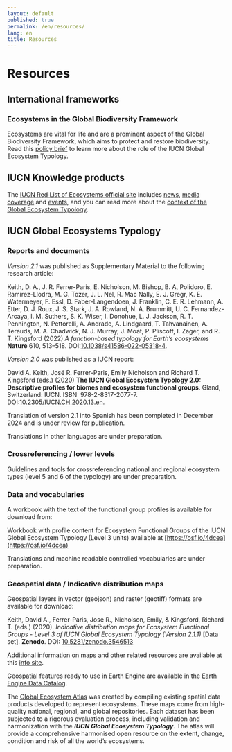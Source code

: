 ```yaml
---
layout: default
published: true
permalink: /en/resources/
lang: en
title: Resources
---
```


# Resources

## International frameworks

### Ecosystems in the Global Biodiversity Framework

Ecosystems are vital for life and are a prominent aspect of the Global Biodiversity Framework, which aims to protect and restore biodiversity. Read this [policy brief](https://iucn.org/resources/policy-brief/ecosystems-global-biodiversity-framework) to learn more about the role of the IUCN Global Ecosystem Typology.

## IUCN Knowledge products

The [IUCN Red List of Ecosystems official site](https://iucnrle.org/) includes [news](https://iucnrle.org/blog/), [media coverage](https://iucnrle.org/press/media-coverage/) and [events](https://iucnrle.org/events/), and you can read more about the [context of the Global Ecosystem Typology](https://iucnrle.org/global-eco-typo).

## IUCN Global Ecosystems Typology

### Reports and documents

*Version 2.1* was published as Supplementary Material to the following research article:

Keith, D. A., J. R. Ferrer-Paris, E. Nicholson, M. Bishop, B. A, Polidoro, E. Ramirez-Llodra, M. G. Tozer, J. L. Nel, R. Mac Nally, E. J. Gregr, K. E. Watermeyer, F. Essl, D. Faber-Langendoen, J. Franklin, C. E. R. Lehmann, A. Etter, D. J. Roux, J. S. Stark, J. A. Rowland, N. A. Brummitt, U. C. Fernandez-Arcaya, I. M. Suthers, S. K. Wiser, I. Donohue, L. J. Jackson, R. T. Pennington, N. Pettorelli, A. Andrade, A. Lindgaard, T. Tahvanainen, A. Terauds, M. A. Chadwick, N. J. Murray, J. Moat, P. Pliscoff, I. Zager, and R. T. Kingsford (2022) *A function-based typology for Earth’s ecosystems* **Nature**  610, 513–518. DOI:[10.1038/s41586-022-05318-4](https://doi.org/10.1038/s41586-022-05318-4).

*Version 2.0* was published as a IUCN report:

David A. Keith, José R. Ferrer-Paris, Emily Nicholson and Richard T. Kingsford (eds.) (2020) **The IUCN Global Ecosystem Typology 2.0: Descriptive profiles for biomes and ecosystem functional groups**.  Gland, Switzerland: IUCN. ISBN: 978-2-8317-2077-7. DOI:[10.2305/IUCN.CH.2020.13.en](https://doi.org/10.2305/IUCN.CH.2020.13.en).

Translation of version 2.1 into Spanish has been completed in December 2024 and is under review for publication.  

Translations in other languages are under preparation.

### Crossreferencing / lower levels

Guidelines and tools for crossreferencing national and regional ecosystem types (level 5 and 6 of the typology) are under preparation.

### Data and vocabularies

A workbook with the text of the functional group profiles is available for download from:

Workbook with profile content for Ecosystem Functional Groups of the IUCN Global Ecosystem Typology (Level 3 units) available at [https://osf.io/4dcea](https://osf.io/4dcea)

Translations and machine readable controlled vocabularies are under preparation.


### Geospatial data / Indicative distribution maps

Geospatial layers in vector (geojson) and raster (geotiff) formats are available for download:

Keith, David A., Ferrer-Paris, Jose R., Nicholson, Emily, & Kingsford, Richard T. (eds.) (2020). *Indicative distribution maps for Ecosystem Functional Groups - Level 3 of IUCN Global Ecosystem Typology (Version 2.1.1)* [Data set]. **Zenodo**. DOI: [10.5281/zenodo.3546513](http://doi.org/10.5281/zenodo.3546513)

Additional information on maps and other related resources are available at this [info site](https://jrfep.github.io/Ecosystem-profiles-comments/).

Geospatial features ready to use in Earth Engine are available in the [Earth Engine Data Catalog](https://developers.google.com/earth-engine/datasets/catalog/IUCN_GlobalEcosystemTypology_current).

The [Global Ecosystem Atlas](https://globalecosystemsatlas.org) was created by compiling existing spatial data products developed to represent ecosystems. These maps come from high-quality national, regional, and global repositories. Each dataset has been subjected to a rigorous evaluation process, including validation and harmonization with the ***IUCN Global Ecosystem Typology***. The atlas will provide a comprehensive harmonised open resource on the extent, change, condition and risk of all the world’s ecosystems.
